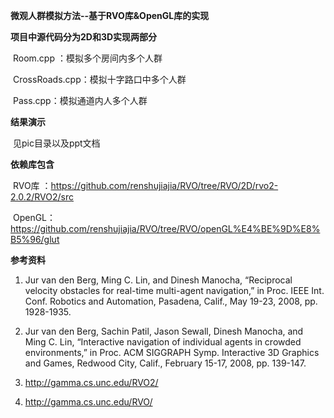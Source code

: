 **微观人群模拟方法--基于RVO库&OpenGL库的实现**

**项目中源代码分为2D和3D实现两部分**

​		Room.cpp ：模拟多个房间内多个人群

​		CrossRoads.cpp：模拟十字路口中多个人群

​		Pass.cpp：模拟通道内人多个人群

**结果演示**

​		见pic目录以及ppt文档

**依赖库包含**

​		RVO库 ：https://github.com/renshujiajia/RVO/tree/RVO/2D/rvo2-2.0.2/RVO2/src

​		OpenGL：https://github.com/renshujiajia/RVO/tree/RVO/openGL%E4%BE%9D%E8%B5%96/glut

**参考资料**

1)    Jur van den Berg, Ming C. Lin, and Dinesh Manocha, “Reciprocal velocity obstacles for real-time multi-agent navigation,” in Proc. IEEE Int. Conf. Robotics and Automation, Pasadena, Calif., May 19-23, 2008, pp. 1928-1935.

2)    Jur van den Berg, Sachin Patil, Jason Sewall, Dinesh Manocha, and Ming C. Lin, “Interactive navigation of individual agents in crowded environments,” in Proc. ACM SIGGRAPH Symp. Interactive 3D Graphics and Games, Redwood City, Calif., February 15-17, 2008, pp. 139-147.

3)    http://gamma.cs.unc.edu/RVO2/

4)    http://gamma.cs.unc.edu/RVO/